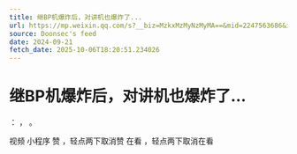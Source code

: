 ```yaml
---
title: 继BP机爆炸后，对讲机也爆炸了...
url: https://mp.weixin.qq.com/s?__biz=MzkxMzMyNzMyMA==&mid=2247563686&idx=1&sn=44f72b03fed75ee01774d5ea942ccc8e
source: Doonsec's feed
date: 2024-09-21
fetch_date: 2025-10-06T18:20:51.234026
---
```


# 继BP机爆炸后，对讲机也爆炸了...

：
，
。

视频
小程序
赞
，轻点两下取消赞
在看
，轻点两下取消在看
